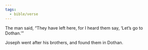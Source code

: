 ```yaml
---
tags:
  - bible/verse
---
```

The man said, “They have left here, for I heard them say, ‘Let’s go to Dothan.’”

Joseph went after his brothers, and found them in Dothan.